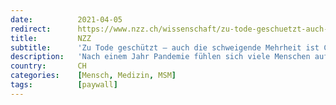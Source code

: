 ```yaml
---
date:          2021-04-05
redirect:      https://www.nzz.ch/wissenschaft/zu-tode-geschuetzt-auch-die-schweigende-mehrheit-ist-corona-muede-ld.1609485
title:         NZZ
subtitle:      'Zu Tode geschützt – auch die schweigende Mehrheit ist Corona-müde'
description:   'Nach einem Jahr Pandemie fühlen sich viele Menschen aufgrund der Corona-Massnahmen erschöpft. Das erlebt unser Kolumnist in seiner Praxis bei Patienten und Angestellten.'
country:       CH
categories:    [Mensch, Medizin, MSM]
tags:          [paywall]
---
```


